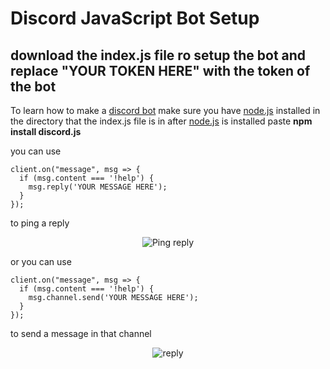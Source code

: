 # Discord JavaScript Bot Setup

## download the index.js file ro setup the bot and replace "YOUR TOKEN HERE" with the token of the bot

  To learn how to make a [discord bot](https://www.discordbotsetup.tk/)
  make sure you have [node.js](https://nodejs.org/en/) installed
  in the directory that the index.js file is in after [node.js](https://nodejs.org/en/) is installed paste **npm install discord.js** 


you can use 
```
client.on("message", msg => {
  if (msg.content === '!help') {
    msg.reply('YOUR MESSAGE HERE');
  }
});
```
to ping a reply

<p align="center">
  <img alt="Ping reply" src="https://i.imgur.com/VorQaih.png">
</p>

or
you can use 
```
client.on("message", msg => {
  if (msg.content === '!help') {
    msg.channel.send('YOUR MESSAGE HERE');
  }
});
```
to send a message in that channel

<p align="center">
  <img alt="reply" src="https://i.imgur.com/68oPmiC.png">
</p>


